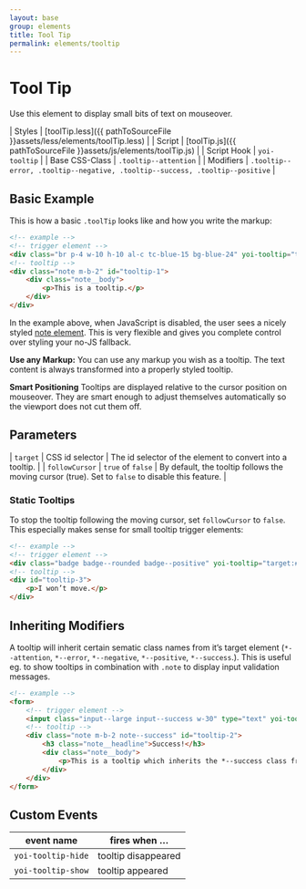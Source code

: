 ```yaml
---
layout: base
group: elements
title: Tool Tip
permalink: elements/tooltip
---
```


# Tool Tip

<p class="intro">Use this element to display small bits of text on mouseover.</p>

| Styles         | [toolTip.less]({{ pathToSourceFile }}assets/less/elements/toolTip.less)      |
| Script         | [toolTip.js]({{ pathToSourceFile }}assets/js/elements/toolTip.js)            |
| Script Hook    | `yoi-tooltip`                                                                |
| Base CSS-Class | `.tooltip--attention`                                                        |
| Modifiers      | `.tooltip--error, .tooltip--negative, .tooltip--success, .tooltip--positive` |

## Basic Example

This is how a basic `.toolTip` looks like and how you write the markup:

```html
<!-- example -->
<!-- trigger element -->
<div class="br p-4 w-10 h-10 al-c tc-blue-15 bg-blue-24" yoi-tooltip="target:#tooltip-1;">Move Cursor here</div>
<!-- tooltip -->
<div class="note m-b-2" id="tooltip-1">
    <div class="note__body">
        <p>This is a tooltip.</p>
    </div>
</div>
```

In the example above, when JavaScript is disabled, the user sees a nicely styled [note element](elements/note.html). This is very flexible and gives you complete control over styling your no-JS fallback.

<p class="hint"><b>Use any Markup:</b> You can use any markup you wish as a tooltip. The text content is always transformed into a properly styled tooltip.</p>
<p class="hint"><b>Smart Positioning</b> Tooltips are displayed relative to the cursor position on mouseover. They are smart enough to adjust themselves automatically so the viewport does not cut them off.</p>

## Parameters

| `target`       | CSS id selector   | The id selector of the element to convert into a tooltip.                                         |
| `followCursor` | `true` of `false` | By default, the tooltip follows the moving cursor (true). Set to `false` to disable this feature. |

### Static Tooltips

To stop the tooltip following the moving cursor, set `followCursor` to `false`. This especially makes sense for small tooltip trigger elements:

```html
<!-- example -->
<!-- trigger element -->
<div class="badge badge--rounded badge--positive" yoi-tooltip="target:#tooltip-3;followCursor:false;">?</div>
<!-- tooltip -->
<div id="tooltip-3">
    <p>I won’t move.</p>
</div>
```

## Inheriting Modifiers

A tooltip will inherit certain sematic class names from it’s target element (`*--attention`, `*--error`, `*--negative`, `*--positive`, `*--success`.). This is useful eg. to show tooltips in combination with `.note` to display input validation messages.

```html
<!-- example -->
<form>
    <!-- trigger element -->
    <input class="input--large input--success w-30" type="text" yoi-tooltip="target:#tooltip-2; icon:011;" />
    <!-- tooltip -->
    <div class="note m-b-2 note--success" id="tooltip-2">
        <h3 class="note__headline">Success!</h3>
        <div class="note__body">
            <p>This is a tooltip which inherits the *--success class from it’s trigger element.</p>
        </div>
    </div>
</form>
```

## Custom Events

| event name         | fires when …        |
| ------------------ | ------------------- |
| `yoi-tooltip-hide` | tooltip disappeared |
| `yoi-tooltip-show` | tooltip appeared    |
